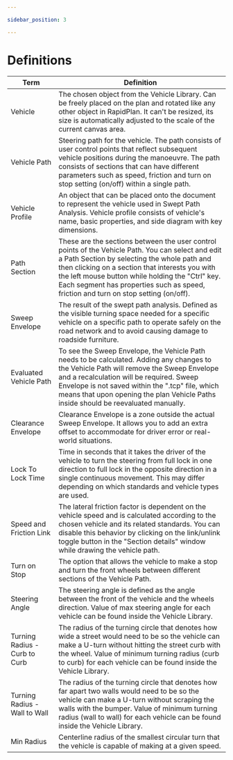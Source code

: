 ```yaml
---

sidebar_position: 3

---
```

# Definitions

Term |Definition
--- | ---
Vehicle | The chosen object from the Vehicle Library. Can be freely placed on the plan and rotated like any other object in RapidPlan. It can't be resized, its size is automatically adjusted to the scale of the current canvas area.
Vehicle Path | Steering path for the vehicle. The path consists of user control points that reflect subsequent vehicle positions during the manoeuvre. The path consists of sections that can have different parameters such as speed, friction and turn on stop setting (on/off) within a single path.
Vehicle Profile | An object that can be placed onto the document to represent the vehicle used in Swept Path Analysis. Vehicle profile consists of vehicle's name, basic properties, and side diagram with key dimensions.
Path Section | These are the sections between the user control points of the Vehicle Path. You can select and edit a Path Section by selecting the whole path and then clicking on a section that interests you with the left mouse button while holding the "Ctrl" key. Each segment has properties such as speed, friction and turn on stop setting (on/off).
Sweep Envelope | The result of the swept path analysis. Defined as the visible turning space needed for a specific vehicle on a specific path to operate safely on the road network and to avoid causing damage to roadside furniture.
Evaluated Vehicle Path | To see the Sweep Envelope, the Vehicle Path needs to be calculated. Adding any changes to the Vehicle Path will remove the Sweep Envelope and a recalculation will be required. Sweep Envelope is not saved within the ".tcp" file, which means that upon opening the plan Vehicle Paths inside should be reevaluated manually.
Clearance Envelope | Clearance Envelope is a zone outside the actual Sweep Envelope. It allows you to add an extra offset to accommodate for driver error or real-world situations.
Lock To Lock Time | Time in seconds that it takes the driver of the vehicle to turn the steering from full lock in one direction to full lock in the opposite direction in a single continuous movement. This may differ depending on which standards and vehicle types are used.
Speed and Friction Link | The lateral friction factor is dependent on the vehicle speed and is calculated according to the chosen vehicle and its related standards. You can disable this behavior by clicking on the link/unlink toggle button in the "Section details" window while drawing the vehicle path.
Turn on Stop | The option that allows the vehicle to make a stop and turn the front wheels between different sections of the Vehicle Path.
Steering Angle | The steering angle is defined as the angle between the front of the vehicle and the wheels direction. Value of max steering angle for each vehicle can be found inside the Vehicle Library.
Turning Radius - Curb to Curb | The radius of the turning circle that denotes how wide a street would need to be so the vehicle can make a U-turn without hitting the street curb with the wheel. Value of minimum turning radius (curb to curb) for each vehicle can be found inside the Vehicle Library.
Turning Radius - Wall to Wall | The radius of the turning circle that denotes how far apart two walls would need to be so the vehicle can make a U-turn without scraping the walls with the bumper. Value of minimum turning radius (wall to wall) for each vehicle can be found inside the Vehicle Library.
Min Radius | Centerline radius of the smallest circular turn that the vehicle is capable of making at a given speed.
